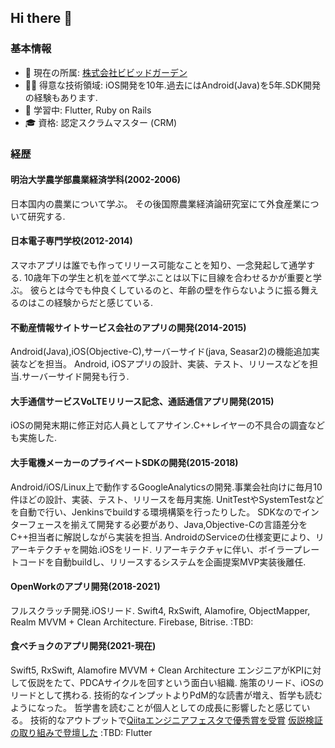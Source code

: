 ## Hi there 👋
### 基本情報
- 🔭 現在の所属: [株式会社ビビッドガーデン](https://vivid-garden.co.jp/)
- 🧑‍💻 得意な技術領域: iOS開発を10年.過去にはAndroid(Java)を5年.SDK開発の経験もあります.
- 🔰 学習中: Flutter, Ruby on Rails
- 🎓 資格: 認定スクラムマスター (CRM)
### 経歴
#### 明治大学農学部農業経済学科(2002-2006)
日本国内の農業について学ぶ。
その後国際農業経済論研究室にて外食産業について研究する.
#### 日本電子専門学校(2012-2014)
スマホアプリは誰でも作ってリリース可能なことを知り、一念発起して通学する.
10歳年下の学生と机を並べて学ぶことは以下に目線を合わせるかが重要と学ぶ。
彼らとは今でも仲良くしているのと、年齢の壁を作らないように振る舞えるのはこの経験からだと感じている.
#### 不動産情報サイトサービス会社のアプリの開発(2014-2015)
Android(Java),iOS(Objective-C),サーバーサイド(java, Seasar2)の機能追加実装などを担当。
Android, iOSアプリの設計、実装、テスト、リリースなどを担当.サーバーサイド開発も行う.
#### 大手通信サービスVoLTEリリース記念、通話通信アプリ開発(2015)
iOSの開発末期に修正対応人員としてアサイン.C++レイヤーの不具合の調査なども実施した.
#### 大手電機メーカーのプライベートSDKの開発(2015-2018)
Android/iOS/Linux上で動作するGoogleAnalyticsの開発.事業会社向けに毎月10件ほどの設計、実装、テスト、リリースを毎月実施.
UnitTestやSystemTestなどを自動で行い、Jenkinsでbuildする環境構築を行ったりした。
SDKなのでインターフェースを揃えて開発する必要があり、Java,Objective-Cの言語差分をC++担当者に解説しながら実装を担当.
AndroidのServiceの仕様変更により、リアーキテクチャを開始.iOSをリード.
リアーキテクチャに伴い、ボイラープレートコードを自動buildし、リリースするシステムを企画提案MVP実装後離任.
#### OpenWorkのアプリ開発(2018-2021)
フルスクラッチ開発.iOSリード.
Swift4, RxSwift, Alamofire, ObjectMapper, Realm
MVVM + Clean Architecture.
Firebase, Bitrise.
:TBD:
#### 食べチョクのアプリ開発(2021-現在)
Swift5, RxSwift, Alamofire
MVVM + Clean Architecture
エンジニアがKPIに対して仮説をたて、PDCAサイクルを回すという面白い組織.
施策のリード、iOSのリードとして携わる.
技術的なインプットよりPdM的な読書が増え、哲学も読むようになった。
哲学書を読むことが個人としての成長に影響したと感じている。
技術的なアウトプットで[Qiitaエンジニアフェスタで優秀賞を受賞](https://blog.qiita.com/engineer-festa-presents-winners-2021/#%E5%8F%97%E8%B3%9E%E8%A8%98%E4%BA%8B-4)
[仮説検証の取り組みで登壇した](https://speakerdeck.com/y_hakutaku/deng-tan-zi-liao-mvpjian-zheng-nosuhitowoshang-keruqu-rizu-mi-20221029?slide=24)
:TBD:
Flutter
